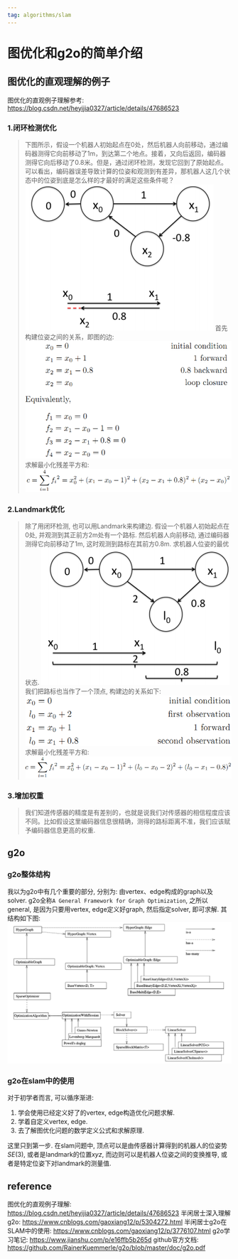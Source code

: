 ```yaml
---
tag: algorithms/slam
---
```

# 图优化和g2o的简单介绍
## 图优化的直观理解的例子
图优化的直观例子理解参考: https://blog.csdn.net/heyijia0327/article/details/47686523
### 1.闭环检测优化
>下图所示，假设一个机器人初始起点在0处，然后机器人向前移动，通过编码器测得它向前移动了1m，到达第二个地点。接着，又向后返回，编码器测得它向后移动了0.8米。但是，通过闭环检测，发现它回到了原始起点。可以看出，编码器误差导致计算的位姿和观测到有差异，那机器人这几个状态中的位姿到底是怎么样的才最好的满足这些条件呢？
>![covariance change](rc/graph_opt_exp01)
>首先构建位姿之间的关系，即图的边:
>![covariance change](rc/graph_opt_exp02)
>求解最小化残差平方和:
>![covariance change](rc/graph_opt_exp03)

### 2.Landmark优化
>除了用闭环检测, 也可以用Landmark来构建边. 假设一个机器人初始起点在0处, 并观测到其正前方2m处有一个路标. 然后机器人向前移动, 通过编码器测得它向前移动了1m, 这时观测到路标在其前方0.8m. 求机器人位姿的最优状态.
>![covariance change](rc/graph_opt_exp10)
>我们把路标也当作了一个顶点, 构建边的关系如下:
>![covariance change](rc/graph_opt_exp11)
>求解最小化残差平方和:
>![covariance change](rc/graph_opt_exp12)

### 3.增加权重
>我们知道传感器的精度是有差别的，也就是说我们对传感器的相信程度应该不同。比如假设这里编码器信息很精确，测得的路标距离不准，我们应该赋予编码器信息更高的权重.

## g2o
### g2o整体结构
我以为g2o中有几个重要的部分, 分别为: 由vertex、edge构成的graph以及solver. g2o全称`A General Framework for Graph Optimization`, 之所以general, 是因为只要用vertex, edge定义好graph, 然后指定solver, 即可求解. 其结构如下图:
![covariance change](rc/g2o_struct.png)

### g2o在slam中的使用
对于初学者而言, 可以循序渐进:
1. 学会使用已经定义好了的vertex, edge构造优化问题求解.
2. 学着自定义vertex, edge.
3. 去了解图优化问题的数学定义公式和求解原理. 

这里只到第一步. 在slam问题中, 顶点可以是由传感器计算得到的机器人的位姿势$SE(3)$, 或者是landmark的位置$xyz$, 而边则可以是机器人位姿之间的变换推导, 或者是特定位姿下对landmark的测量值.

## reference
图优化的直观例子理解: https://blog.csdn.net/heyijia0327/article/details/47686523
半闲居士深入理解g2o: https://www.cnblogs.com/gaoxiang12/p/5304272.html
半闲居士g2o在SLAM中的使用: https://www.cnblogs.com/gaoxiang12/p/3776107.html
g2o学习笔记: https://www.jianshu.com/p/e16ffb5b265d
github官方文档: https://github.com/RainerKuemmerle/g2o/blob/master/doc/g2o.pdf